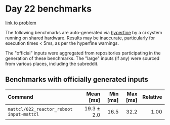 # Day 22 benchmarks

[link to problem](http://adventofcode.com/2021/day/22)

The following benchmarks are auto-generated via [hyperfine](https://github.com/sharkdp/hyperfine) by a ci system running on shared hardware. Results may be inaccurate, particularly for execution times < 5ms, as per the hyperfine warnings.

The "official" inputs were aggregated from repositories participating in the generation of these benchmarks. The "large" inputs (if any) were sourced from various places, including the subreddit.

## Benchmarks with officially generated inputs
| Command | Mean [ms] | Min [ms] | Max [ms] | Relative |
|:---|---:|---:|---:|---:|
| `mattcl/022_reactor_reboot input-mattcl` | 19.3 ± 2.0 | 16.5 | 32.2 | 1.00 |

